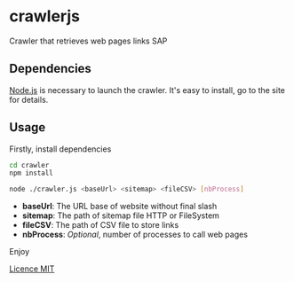 # crawlerjs
Crawler that retrieves web pages links SAP

## Dependencies
[Node.js](http://nodejs.org/) is necessary to launch the crawler. It's easy to install, go to the site for details.

## Usage

Firstly, install dependencies
```bash
cd crawler
npm install
```

```bash
node ./crawler.js <baseUrl> <sitemap> <fileCSV> [nbProcess]
```

* **baseUrl**: The URL base of website without final slash
* **sitemap**: The path of sitemap file HTTP or FileSystem
* **fileCSV**: The path of CSV file to store links
* **nbProcess**: _Optional_, number of processes to call web pages

Enjoy

[Licence MIT](https://raw.githubusercontent.com/Azema/crawlerjs/master/LICENSE)
